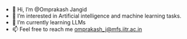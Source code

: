 - 👋 Hi, I’m @Omprakash Jangid 
- 👀 I’m interested in Artificial intelligence and machine learning tasks.
- 🌱 I’m currently learning LLMs
- 📫 Feel free to reach me omprakash_j@mfs.iitr.ac.in

<!---
Omprakash-Jangid/Omprakash-Jangid is a ✨ special ✨ repository because its `README.md` (this file) appears on your GitHub profile.
You can click the Preview link to take a look at your changes.
--->
